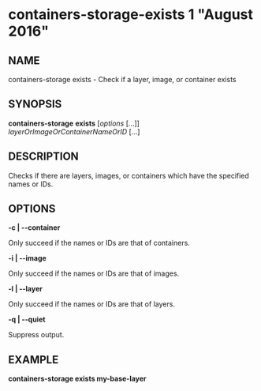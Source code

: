# containers-storage-exists 1 "August 2016"

## NAME
containers-storage exists - Check if a layer, image, or container exists

## SYNOPSIS
**containers-storage** **exists** [*options* [...]] *layerOrImageOrContainerNameOrID* [...]

## DESCRIPTION
Checks if there are layers, images, or containers which have the specified
names or IDs.

## OPTIONS
**-c | --container**

Only succeed if the names or IDs are that of containers.

**-i | --image**

Only succeed if the names or IDs are that of images.

**-l | --layer**

Only succeed if the names or IDs are that of layers.

**-q | --quiet**

Suppress output.

## EXAMPLE
**containers-storage exists my-base-layer**
